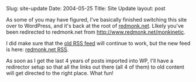 Slug: site-update
Date: 2004-05-25
Title: Site Update
layout: post

As some of you may have figured, I&#39;ve basically finished switching this site over to WordPress, and it&#39;s back at the root of <a href="http://redmonk.net/">redmonk.net</a>. LIkely you&#39;ve been redirected to redmonk.net from http://www.redmonk.net/monkinetic.

I did make sure that the <a href="http://www.redmonk.net/monkinetic/rss">old RSS feed</a> will continue to work, but the new feed is here: <a href="http://redmonk.net/feed/rss2/">redmonk.net RSS</a>.

As soon as I get the last 4 years of posts imported into WP, I&#39;ll have a redirector setup so that all the links out there (all 4 of them) to old content will get directed to the right place. What fun!
